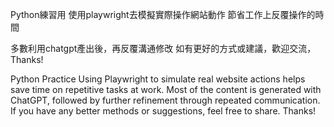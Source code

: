 Python練習用
使用playwright去模擬實際操作網站動作
節省工作上反覆操作的時間

多數利用chatgpt產出後，再反覆溝通修改
如有更好的方式或建議，歡迎交流，Thanks!

Python Practice
Using Playwright to simulate real website actions helps save time on repetitive tasks at work.
Most of the content is generated with ChatGPT, followed by further refinement through repeated communication.
If you have any better methods or suggestions, feel free to share. Thanks!
